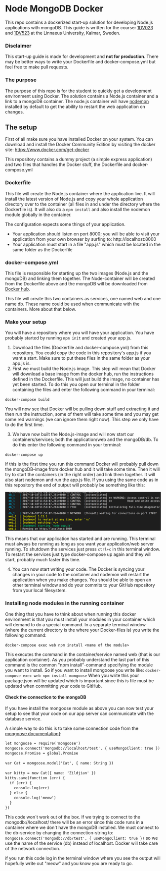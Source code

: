 # Node MongoDB Docker

This repo contains a dockerized start-up solution for developing Node.js applications with mongoDB. This guide is written for the courser [1DV023](https://coursepress.lnu.se/kurs/serverbaserad-webbprogrammering/) and [1DV523](https://coursepress.lnu.se/kurs/server-based-web-programming/) at the Linnaeus University, Kalmar, Sweden.

### Disclaimer
This start-up guide is made for development and **not for production**. There may be better ways to write your Dockerfile and docker-compose.yml but feel free to make pull requests.

### The purpose
The purpose of this repo is for the student to quickly get a development environment using Docker. The solution contains a Node.js container and a link to a mongoDB container. The node.js container will have [nodemon](https://github.com/remy/nodemon) installed by default to get the ability to restart the web application on changes.

## The setup
First of all make sure you have installed Docker on your system. You can download and install the Docker Community Edition by visiting the docker site: https://www.docker.com/get-docker

This repository contains a dummy project (a simple express application) and two files that handles the Docker stuff, the Dockerfile and docker-compose.yml

### Dockerfile
This file will create the Node.js container where the application live. It will install the latest version of Node.js and copy your whole application directory over to the container (all files in and under the directory where the Dockerfile is). It will also do a `npm install` and also install the nodemon module globally in the container.

The configuration expects some things of your application.

* Your application should listen on port 8000; you will be able to visit your application from your own browser by surfing to:
http://localhost:8000
* Your application must start in a file "app.js" which must be located in the same folder as the Dockerfile

### docker-compose.yml
This file is responsible for starting up the two images (Node.js and the mongoDB) and linking them together. The Node-container will be created from the Dockerfile above and the mongoDB will be downloaded from [Docker hub](https://hub.docker.com/).

This file will create this two containers as services, one named web and one name db. These name could be used when communicate with the containers. More about that below.

### Make your setup
You will have a repository where you will have your application. You have probably started by running `npm init` and created your app.js.

1. Download the files (Dockerfile and docker-compose.yml) from this repository. You could copy the code in this repository's app.js if you want a start. Make sure to put these files in the same folder as your app.js is.
2. First we must build the Node.js image. This step will mean that Docker will download a base image from the docker hub, run the instructions defined in the Dockerfile. This will just build the image, no container has yet been started.
To do this you open our terminal in the folder containing the files and enter the following command in your terminal:

`docker-compose build`

You will now see that Docker will be pulling down stuff and extracting it and then run the instruction, some of them will take some time and you may get some red warnings (we can ignore them right now). This step we only have to do the first time.

3. We have now built the Node.js-image and will now start our containers/services; both the application/web and the mongoDB/db. To do this enter the following command in your terminal:

`docker-compose up`

If this is the first time you run this command Docker will probably pull down the mongoDB-image from docker hub and it will take some time. Then it will try to start the containers (in the right order) and link them together. It will also start nodemon and run the app.js file. If you using the same code as in this repository the end of output will probably be something like this:

![screenshot after docker-compose up](./docker-compose-up.png)

This means that our application has started and are running. This terminal must always be running as long as you want your application/web server running. To shutdown the services just press `ctrl+c` in this terminal window. To restart the services just type docker-compose up again and they will start, probably much faster this time.

4. You can now start writing your code. The Docker is syncing your changes in your code to the container and nodemon will restart the application when you make changes. You should be able to open an other terminal window and do your commits to your GitHub repository from your local filesystem.

### Installing node modules in the running container
One thing that you have to think about when running this docker environment is that you must install your modules in your container which will demand to do a special command. In a separate terminal window (where the current directory is the where your Docker-files is) you write the following command:

`docker-compose exec web npm install <name of the module>`

This executes the command in the container/service named web (that is our application container). As you probably understand the last part of this command is the common "npm install"-command specifying the module you want to install. So if you want to install mongoose you write like:
`docker-compose exec web npm install mongoose`
When you write this your package.json will be updated which is important since this is file must be updated when committing your code to GitHub.

#### Check the connection to the mongoDB
If you have install the mongoose module as above you can now test your setup to see that your code on our app server can communicate with the database service.

A simple way to do this is to take some connection code from the [mongoose documentation](http://mongoosejs.com/)]:

```
let mongoose = require('mongoose')
mongoose.connect('mongodb://localhost/test', { useMongoClient: true })
mongoose.Promise = global.Promise

var Cat = mongoose.model('Cat', { name: String })

var kitty = new Cat({ name: 'Zildjian' })
kitty.save(function (err) {
  if (err) {
    console.log(err)
  } else {
    console.log('meow')
  }
})
```
This code won´t work out of the box. If we trying to connect to the mongodb://localhost/ there will be an error since this code runs in a container where we don't have the mongoDB installed. We must connect to the db-service by changing the connection-string to:
`mongoose.connect('mongodb://db/test', { useMongoClient: true })`
so we use the name of the service (db) instead of localhost. Docker will take care of the network connection.

if you run this code log in the terminal window where you see the output will hopefully write out "meow" and you know you are ready to go.

